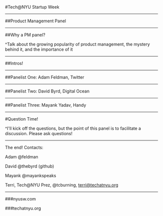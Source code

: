 #Tech@NYU Startup Week

---

##Product Management Panel

---

##Why a PM panel?

^Talk about the growing popularity of product management, the mystery behind it, and the importance of it

---

##Intros!

---

##Panelist One: Adam Feldman, Twitter

---

##Panelist Two: David Byrd, Digital Ocean

---

##Panelist Three: Mayank Yadav, Handy

---

#Question Time!

^I'll kick off the questions, but the point of this panel is to facilitate a discussion. Please ask questions!

---

The end! Contacts:

Adam @feldman

David @thebyrd (github)

Mayank @mayankspeaks

Terri, Tech@NYU Prez, @tcburning, terri@techatnyu.org

---

###nyusw.com

###techatnyu.org
